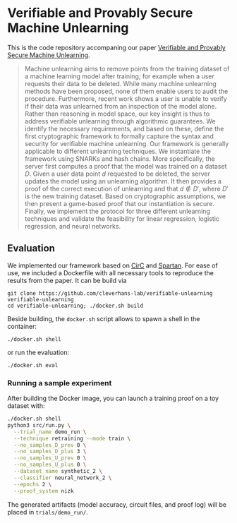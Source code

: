 # Verifiable and Provably Secure Machine Unlearning

This is the code repository accompaning our paper [Verifiable and Provably Secure Machine Unlearning](https://arxiv.org/abs/2210.09126).

> Machine unlearning aims to remove points from the training dataset of a machine learning model after training; for example when a user requests their data to be deleted. While many machine unlearning methods have been proposed, none of them enable users to audit the procedure. Furthermore, recent work shows a user is unable to verify if their data was unlearned from an inspection of the model alone. Rather than reasoning in model space, our key insight is thus to address verifiable unlearning through algorithmic guarantees. We identify the necessary requirements, and based on these, define the first cryptographic framework to formally capture the syntax and security for verifiable machine unlearning. Our framework is generally applicable to different unlearning techniques. We instantiate the framework using SNARKs and hash chains. More specifically, the server first computes a proof that the model was trained on a dataset $D$. Given a user data point $d$ requested to be deleted, the server updates the model using an unlearning algorithm. It then provides a proof of the correct execution of unlearning and that $d \notin D'$, where $D'$ is the new training dataset. Based on cryptographic assumptions, we then present a game-based proof that our instantiation is secure. Finally, we implement the protocol for three different unlearning techniques and validate the feasibility for linear regression, logistic regression, and neural networks.

## Evaluation

We implemented our framework based on [CirC](https://github.com/circify/circ/) and [Spartan](https://github.com/microsoft/Spartan). For ease of use, we included a Dockerfile with all necessary tools to reproduce the results from the paper. It can be build via

```
git clone https://github.com/cleverhans-lab/verifiable-unlearning verifiable-unlearning
cd verifiable-unlearning; ./docker.sh build
```

Beside building, the `docker.sh` script allows to spawn a shell in the container:

```
./docker.sh shell 
```

or run the evaluation:

```
./docker.sh eval
```

### Running a sample experiment

After building the Docker image, you can launch a training proof on a toy
dataset with:

```bash
./docker.sh shell
python3 src/run.py \
  --trial_name demo_run \
  --technique retraining --mode train \
  --no_samples_D_prev 0 \
  --no_samples_D_plus 3 \
  --no_samples_U_prev 0 \
  --no_samples_U_plus 0 \
  --dataset_name synthetic_2 \
  --classifier neural_network_2 \
  --epochs 2 \
  --proof_system nizk
```

The generated artifacts (model accuracy, circuit files, and proof log) will be
placed in `trials/demo_run/`.
